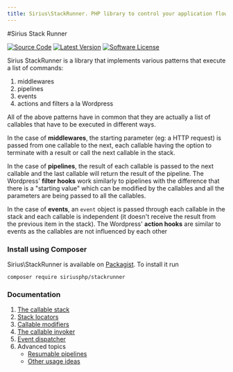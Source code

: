 ```yaml
---
title: Sirius\StackRunner. PHP library to control your application flow using patterns
---
```


#Sirius Stack Runner

[![Source Code](http://img.shields.io/badge/source-siriusphp/stackrunner-blue.svg?style=flat-square)](https://github.com/siriusphp/stackrunner)
[![Latest Version](https://img.shields.io/packagist/v/siriusphp/stackrunner.svg?style=flat-square)](https://github.com/siriusphp/stackrunner/releases)
[![Software License](https://img.shields.io/badge/license-MIT-brightgreen.svg?style=flat-square)](https://github.com/siriusphp/stackrunner/blob/master/LICENSE)

Sirius StackRunner is a library that implements various patterns that execute a list of commands:

1. middlewares
2. pipelines
3. events
4. actions and filters a la Wordpress

All of the above patterns have in common that they are actually a list of callables that have to be executed in different ways.

In the case of **middlewares**, the starting parameter (eg: a HTTP request) is passed from one callable to the next, each
callable having the option to terminate with a result or call the next callable in the stack.

In the case of **pipelines**, the result of each callable is passed to the next callable and the last callable will return the result of the pipeline. The Wordpress' **filter hooks** work similarly to pipelines with the difference that there is a
"starting value" which can be modified by the callables and all the parameters are being passed to all the callables.

In the case of **events**, an `event` object is passed through each callable in the stack and each callable is independent (it doesn't receive the result from the previous item in the stack). The Wordpress' **action hooks** are similar to events as
the
callables are not influenced by each other

### Install using Composer

Sirius\StackRunner is available on [Packagist](https://packagist.org/packages/siriusphp/stackrunner). To install it run

```
composer require siriusphp/stackrunner
```

### Documentation

1. [The callable stack](1_the_stack.md)
2. [Stack locators](2_stack_locators.md)
3. [Callable modifiers](3_callable_modifiers.md)
4. [The callable invoker](4_the_invoker.md)
5. [Event dispatcher](5_the_event_dispatcher.md)
6. Advanced topics
    - [Resumable pipelines](6_resumable_pipelines.md)
    - [Other usage ideas](6_other_usage_ideas.md)
